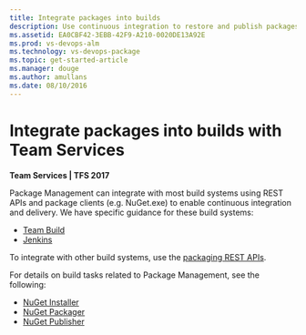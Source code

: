 ```yaml
---
title: Integrate packages into builds
description: Use continuous integration to restore and publish packages to Package Management in Visual Studio Team Services and Team Foundation Server
ms.assetid: EA0CBF42-3EBB-42F9-A210-0020DE13A92E
ms.prod: vs-devops-alm
ms.technology: vs-devops-package
ms.topic: get-started-article
ms.manager: douge
ms.author: amullans
ms.date: 08/10/2016
---
```


# Integrate packages into builds with Team Services

**Team Services | TFS 2017**

Package Management can integrate with most build systems using REST APIs and package clients (e.g. NuGet.exe) to enable continuous integration and delivery. We have specific guidance for these build systems:

* [Team Build](team-build.md)
* [Jenkins](jenkins.md)

To integrate with other build systems, use the [packaging REST APIs](../../../integrate/api/packaging/overview.md).

For details on build tasks related to Package Management, see the following:
* [NuGet Installer](../../build/steps/package/nuget-installer.md)
* [NuGet Packager](../../build/steps/package/nuget-packager.md)
* [NuGet Publisher](../../build/steps/package/nuget-publisher.md)

